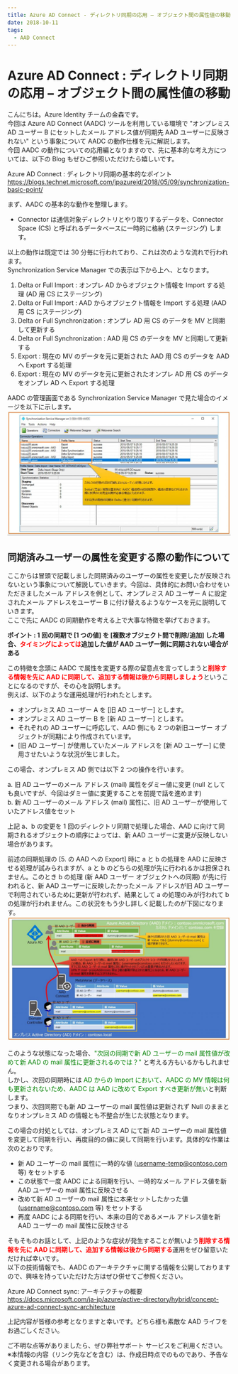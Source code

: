 ```yaml
---
title: Azure AD Connect - ディレクトリ同期の応用 – オブジェクト間の属性値の移動
date: 2018-10-11
tags:
  - AAD Connect
---
```

# Azure AD Connect : ディレクトリ同期の応用 – オブジェクト間の属性値の移動

こんにちは。Azure Identity チームの金森です。  
今回は Azure AD Connect (AADC) ツールを利用している環境で "オンプレミス AD ユーザー B にセットしたメール アドレス値が同期先 AAD ユーザーに反映されない" という事象について AADC の動作仕様を元に解説します。  
今回 AADC の動作についての応用編となりますので、先に基本的な考え方については、以下の Blog もぜひご参照いただけたら嬉しいです。

Azure AD Connect : ディレクトリ同期の基本的なポイント
https://blogs.technet.microsoft.com/jpazureid/2018/05/09/synchronization-basic-point/

まず、AADC の基本的な動作を整理します。

- Connector は通信対象ディレクトリとやり取りするデータを、Connector Space (CS) と呼ばれるデータベースに一時的に格納 (ステージング) します。

以上の動作は既定では 30 分毎に行われており、これは次のような流れで行われます。  
Synchronization Service Manager での表示は下から上へ、となります。

1. Delta or Full Import : オンプレ AD からオブジェクト情報を Import する処理 (AD 用 CS にステージング)
2. Delta or Full Import : AAD からオブジェクト情報を Import する処理 (AAD 用 CS にステージング)
3. Delta or Full Synchronization : オンプレ AD 用 CS のデータを MV と同期して更新する
4. Delta or Full Synchronization : AAD 用 CS のデータを MV と同期して更新する
5. Export : 現在の MV のデータを元に更新された AAD 用 CS のデータを AAD へ Export する処理
6. Export : 現在の MV のデータを元に更新されたオンプレ AD 用 CS のデータをオンプレ AD へ Export する処理

AADC の管理画面である Synchronization Service Manager で見た場合のイメージを以下に示します。
![](./application-directory-synchronization/sync-routine-1024x569.jpg)

## 同期済みユーザーの属性を変更する際の動作について

ここからは冒頭で記載しました同期済みのユーザーの属性を変更したが反映されないという事象について解説していきます。今回は、具体的にお問い合わせをいただきましたメール アドレスを例として、オンプレミス AD ユーザー A に設定されたメール アドレスをユーザー B に付け替えるようなケースを元に説明していきます。  
ここで先に AADC の同期動作を考える上で大事な特徴を挙げておきます。

**ポイント : 1 回の同期で [1 つの値] を [複数オブジェクト間で削除/追加] した場合、<span style="color: red; ">タイミングによっては</span>追加した値が AAD ユーザー側に同期されない場合がある**

この特徴を念頭に AADC で属性を変更する際の留意点を言ってしまうと<span style="color: red; ">**削除する情報を先に AAD に同期して、追加する情報は後から同期しましょう**</span>ということになるのですが、その心を説明します。  
例えば、以下のような運用処理が行われたとします。

- オンプレミス AD ユーザー A を [旧 AD ユーザー] とします。
- オンプレミス AD ユーザー B を [新 AD ユーザー] とします。
- それぞれの AD ユーザーに呼応して、AAD 側にも 2 つの新旧ユーザー オブジェクトが同期により作成されています。
- [旧 AD ユーザー] が使用していたメール アドレスを [新 AD ユーザー] に使用させたいような状況が生じました。

この場合、オンプレミス AD 側では以下 2 つの操作を行います。

a. 旧 AD ユーザーのメール アドレス (mail) 属性をダミー値に変更 (null としても良いですが、今回はダミー値に変更することを前提で話を進めます)  
b. 新 AD ユーザーのメール アドレス (mail) 属性に、旧 AD ユーザーが使用していたアドレス値をセット

上記 a、b の変更を 1 回のディレクトリ同期で処理した場合、AAD に向けて同期されるオブジェクトの順序によっては、新 AAD ユーザーに変更が反映しない場合があります。

前述の同期処理の [5. の AAD への Export] 時に a と b の処理を AAD に反映させる処理が試みられますが、a と b のどちらの処理が先に行われるかは担保されません。このとき b の処理 (新 AAD ユーザー オブジェクトへの同期) が先に行われると、新 AAD ユーザーに反映したかったメール アドレスが旧 AD ユーザーで利用されているために更新が行われず、結果として a の処理のみが行われて b の処理が行われません。この状況をもう少し詳しく記載したのが下図になります。
![](./application-directory-synchronization/mail-duplicate-1024x568.jpg)  

このような状態になった場合、<span style="color: green; ">"次回の同期で新 AD ユーザーの mail 属性値が改めて新 AAD の mail 属性に更新されるのでは？" </span>と考える方もいるかもしれません。  
しかし、次回の同期時には <span style="color: green; ">AD からの Import において、AADC の MV 情報は何も更新されないため、AADC は AAD に改めて Export すべき更新が無い</span>と判断します。  
つまり、次回同期でも新 AD ユーザーの mail 属性値は更新されず Null のままとなりオンプレミス AD の情報とも不整合が生じた状態となります。

この場合の対処としては、オンプレミス AD にて新 AD ユーザーの mail 属性値を変更して同期を行い、再度目的の値に戻して同期を行います。具体的な作業は次のとおりです。

- 新 AD ユーザーの mail 属性に一時的な値 (username-temp@contoso.com 等) をセットする
- この状態で一度 AADC による同期を行い、一時的なメール アドレス値を新 AAD ユーザーの mail 属性に反映させる
- 改めて新 AD ユーザーの mail 属性に本来セットしたかった値 (username@contoso.com 等) をセットする
- 再度 AADC による同期を行い、本来の目的であるメール アドレス値を新 AAD ユーザーの mail 属性に反映させる

そもそものお話として、上記のような症状が発生することが無いよう<span style="color: red; ">**削除する情報を先に AAD に同期して、追加する情報は後から同期する**</span>運用をぜひ留意いただければ幸いです。  
以下の技術情報でも、AADC のアーキテクチャに関する情報を公開しておりますので、興味を持っていただけた方はぜひ併せてご参照ください。

Azure AD Connect sync: アーキテクチャの概要  
https://docs.microsoft.com/ja-jp/azure/active-directory/hybrid/concept-azure-ad-connect-sync-architecture

上記内容が皆様の参考となりますと幸いです。どちら様も素敵な AAD ライフをお過ごしください。

ご不明な点等がありましたら、ぜひ弊社サポート サービスをご利用ください。  
※本情報の内容（リンク先などを含む）は、作成日時点でのものであり、予告なく変更される場合があります。
